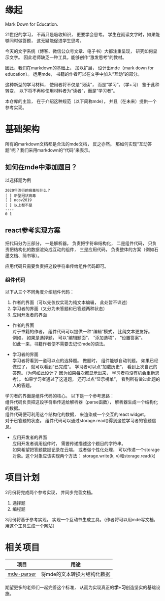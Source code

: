 # 缘起

Mark Down for Education.

21世纪的学习， 不再只是吸收知识， 更要学会思考。
学生在阅读文字时，如果能够同时做答题， 这无疑能促进学生思考。

今天的文字系统（博客、微信公众号文章、电子书）大都注重呈现， 研究如何显示文字。 因此老师缺乏一种工具，能够创作“激发思考”的教材。

因此，我们在markdown的基础上， 加以扩展， 设计出mde（mark down for education）。
运用mde， 书籍的作者可以在文字中加入“互动”的部分。

这种新型的学习材料， 使用者将不仅是“阅读”， 而是“学习”。（学+习）
鉴于此种转变， 以下将不再称使用材料者为“读者”，而是“学习者”。

本仓库的主旨， 在于介绍这种规范（以下简称mde）， 并且（在未来）提供一个参考实现。

# 基础架构

所有的markdown文档都是合法的mde文档， 反之亦然。
那如何实现“互动答题”呢？我们采用markdown的“代码”来表示。

## 如何在mde中添加题目？

以选择题为例

```mde: options
2020年流行的病毒叫什么？
[ ] 新型冠状病毒
[ ] ncov2019
[ ] 以上都不是
----
0 1
```

## react参考实现方案

把代码分为三部分， 一是解析器， 负责把字符串结构化， 二是组件代码， 只负责把结构化的数据渲染成互动的组件， 三是应用代码， 负责整体的方案（例如石墨文档、简书等）。

应用代码只需要负责把这段字符串传给组件代码即可。

### 组件代码

以下从三个不同角度介绍组件代码：  
1. 作者的界面（可以先仅仅实现为纯文本编辑， 此处暂不详述）
2. 学习者的界面（又分为未答题和已答题两种状态）
3. 应用开发者的界面

* 作者的界面  
对于书籍的作者， 组件代码可以提供一种“编辑”模式， 比纯文本更友好。  
例如， 如果是选择题， 可以“编辑题面”， “添加选项”， “设置答案”。  
如此一来，书籍作者便不需要去记忆mde的语法。

* 学习者的界面  
学习者将看到一道可以点的选择题。 做题时， 组件能够自动判题。 如果已经做过了， 就可以看到“已完成”。 学习者可以点“加载历史”， 看到上次自己的答题。（为何如此设计？ 因为如果每次都显示出来， 学习者将没有机会重新思考）。 如果学习者通过了这道题， 还可以点“显示榜单”， 看到所有做过此题的人的答题。

学习者的界面是组件代码的核心。 以下是一个参考思路：  
组件代码负责把这段字符串传送给解析器（parse函数）， 解析器生成一个结构化的数据。  
组件代码便可利用这个结构化的数据， 来渲染成一个交互的react widget。   
对于已答题的状态， 组件代码可以通过storage.read()得到这位学习者的答题信息。

* 应用开发者的界面  
应用开发者调用组件时， 需要传递描述这个题目的字符串。  
如果希望把答题数据记录在云端， 或者做个性化处理， 可以传递一个storage对象。这个对象应该实现两个方法： storage.write(k, v)和storage.read(k)

# 项目计划

2月份将完成两个参考实现， 并同步完善文档。  
1. 选择题  
2. 编程题  

3月份将基于参考实现， 实现一个互动书生成工具。（作者将可以用mde写文档， 用这个工具生成一个网站）

# 相关项目
| 项目 | 用途|
|-----|----|
|[mde-parser](https://github.com/leefurong/mde-parser)|将mde的文本转换为结构化数据|


期望更多的老师们一起完善这个标准， 从而为实现真正的**学+习**创造坚实的基础设施。
